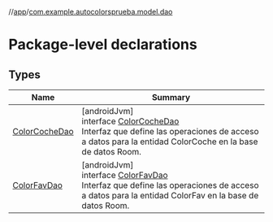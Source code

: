 //[app](../../index.md)/[com.example.autocolorsprueba.model.dao](index.md)

# Package-level declarations

## Types

| Name | Summary |
|---|---|
| [ColorCocheDao](-color-coche-dao/index.md) | [androidJvm]<br>interface [ColorCocheDao](-color-coche-dao/index.md)<br>Interfaz que define las operaciones de acceso a datos para la entidad ColorCoche en la base de datos Room. |
| [ColorFavDao](-color-fav-dao/index.md) | [androidJvm]<br>interface [ColorFavDao](-color-fav-dao/index.md)<br>Interfaz que define las operaciones de acceso a datos para la entidad ColorFav en la base de datos Room. |
